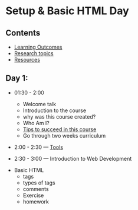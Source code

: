 # Setup & Basic HTML Day

## Contents

- [Learning Outcomes]()
- [Research topics]()
- [Resources](./resources.md)

## Day 1:

- 01:30 - 2:00

  - Welcome talk
  - Introduction to the course
  - why was this course created?
  - Who Am I?
  - [Tips to succeed in this course](./tips.md)
  - Go through two weeks curriculum

- 2:00 - 2:30 — [Tools](./tools.md)

- 2:30 - 3:00 — Introduction to Web Development

* Basic HTML
  - tags
  - types of tags
  - comments
  - Exercise
  - homework
